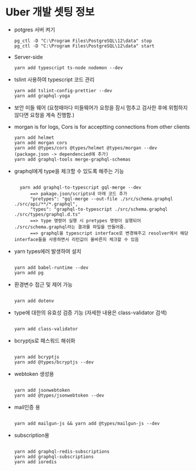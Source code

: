 # Uber 개발 셋팅 정보

-   potgres 서버 켜기

      <pre><code>pg_ctl -D "C:\Program Files\PostgreSQL\12\data" stop
    pg_ctl -D "C:\Program Files\PostgreSQL\12\data" start</code></pre>

-   Server-side

      <pre><code>yarn add typescript ts-node nodemon --dev</code></pre>

-   tslint 사용하여 typescript 코드 관리

      <pre><code>yarn add tslint-config-prettier --dev
    yarn add graphql-yoga</code></pre>

-   보안 미들 웨어
    (요청때마다 미들웨어가 요청을 잠시 멈추고 검사한 후에 위험하지 않다면 요청을 계속 진행함.)
-   morgan is for logs, Cors is for acceptting connections from other clients

      <pre><code>yarn add helmet
    yarn add morgan cors
    yarn add @types/cors @types/helmet @types/morgan --dev (package.json -> dependencied에 추가)
    yarn add graphql-tools merge-graphql-schemas</code></pre>

-   graphql에게 type을 체크할 수 있도록 해주는 기능

      <pre><code>
      yarn add graphql-to-typescript gql-merge --dev
          ==> pakage.json/scripts내 아래 코드 추가
          "pretypes": "gql-merge --out-file ./src/schema.graphql ./src/api/**/*.graphql",
          "types": "graphql-to-typescript ./src/schema.graphql ./src/types/graphql.d.ts"
          ==> type 명령어 실행 시 pretypes 명령이 실행되어 ./src/schema.graphql라는 결과물 파일을 만들어줌.
          ==> graphql을 typescript interface로 변경해주고 resolver에서 해당 interface들을 사용하면서 리턴값이 올바른지 체크할 수 있음</code></pre>

-   yarn types에러 발생하여 설치

      <pre><code>
    yarn add babel-runtime --dev
    yarn add pg</code></pre>

-   환경변수 접근 및 제어 가능

      <pre><code>
    yarn add dotenv</code></pre>

-   type에 대한의 유효성 검증 기능 (자세한 내용은 class-validator 검색)

      <pre><code>
    yarn add class-validator</code></pre>

-   bcryptjs로 패스워드 해쉬화

      <pre><code>
    yarn add bcryptjs
    yarn add @types/bcryptjs --dev</code></pre>

-   webtoken 생성용

      <pre><code>
    yarn add jsonwebtoken
    yarn add @types/jsonwebtoken --dev</code></pre>

-   mail인증 용

      <pre><code>
    yarn add mailgun-js && yarn add @types/mailgun-js --dev</code></pre>

-   subscription용
      <pre><code>
    yarn add graphql-redis-subscriptions
    yarn add graphql-subscriptions
    yarn add ioredis</code></pre>
